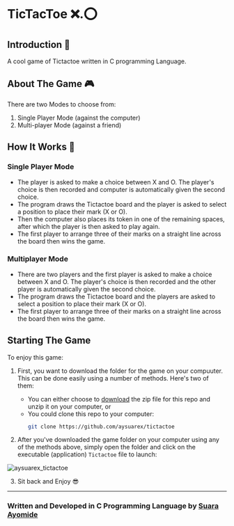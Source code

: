 # TicTacToe  ❌.⭕

## Introduction :eyes: 
A cool game of Tictactoe written in C programming Language.

## About The Game 🎮

There are two Modes to choose from:
1. Single Player Mode (against the computer)
2. Multi-player Mode (against a friend)

## How It Works :rocket:

### Single Player Mode
* The player is asked to make a choice between X and O. The player's choice is 
  then recorded and computer is automatically given the second choice.
* The program draws the Tictactoe board and the player is asked to select a 
 position to place their mark (X or O).
* Then the computer also places its token in one of the remaining spaces, after 
  which the player is then asked to play again.
* The first player to arrange three of their marks on a straight line across the board
   then wins the game.

### Multiplayer Mode

* There are two players and the first player is asked to make a choice between
  X and O. The player's choice is then recorded and the other player is automatically 
  given the second choice.
* The program draws the Tictactoe board and the players are asked to select a 
 position to place their mark (X or O).
* The first player to arrange three of their marks on a straight line across the board
   then wins the game.


## Starting The Game

To enjoy this game:

1. First, you want to download the folder for the game on your compuuter. This can be done easily using a number of methods. Here's two of them: 
   * You can either choose to [download](https://github.com/Aysuarex/TicTacToe/archive/refs/heads/main.zip) the zip 
   file for this repo and unzip it on your computer, or 
   * You could clone this repo to your computer:
        ```bash
        git clone https://github.com/aysuarex/tictactoe
        ```
   
2. After you've downloaded the game folder on your computer using any of the methods above, simply open the folder and click on the executable (application) `Tictactoe` file to launch:

  ![aysuarex_tictactoe](https://user-images.githubusercontent.com/99369085/186290016-cfdbdeee-9e36-4a65-9bee-fba873e3e745.png)

3. Sit back and Enjoy 😎

---
### Written and Developed in C Programming Language by [**Suara Ayomide**](https://twitter.com/aysuarex)
